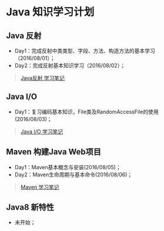 # Java 知识学习计划

## Java 反射
- Day1：完成反射中类类型、字段、方法、构造方法的基本学习（2016/08/01）；
- Day2：完成反射基本知识学习（2016/08/02）；

> [Java反射 学习笔记](https://github.com/coolhwm/learning-java/tree/master/doc/reflect)

## Java I/O
- Day1：复习编码基本知识，File类及RandomAccessFile的使用(2016/08/03)；

> [Java I/O 学习笔记](https://github.com/coolhwm/learning-java/tree/master/doc/io)

## Maven 构建Java Web项目
- Day1：Maven基本概念与安装(2016/08/05)；
- Day2：Maven生命周期与基本命令(2016/08/06)；

> [Maven 学习笔记](https://github.com/coolhwm/learning-java/tree/master/doc/maven)

## Java8 新特性
- 未开始；

